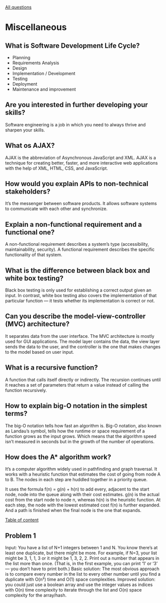 [All questions](README.md)

# Miscellaneous

## What is Software Development Life Cycle?
* Planning
* Requirements Analysis
* Design
* Implementation / Development
* Testing 
* Deployment
* Maintenance and improvement

## Are you interested in further developing your skills?
Software engineering is a job in which you need to always thrive and sharpen your skills. 

## What os AJAX?
AJAX is the abbreviation of Asynchronous JavaScript and XML. AJAX is a technique for creating better, faster, and more interactive web applications with the help of XML, HTML, CSS, and JavaScript.

## How would you explain APIs to non-technical stakeholders?
It’s the messenger between software products. It allows software systems to communicate with each other and synchronize.

## Explain a non-functional requirement and a functional one?
A non-functional requirement describes a system’s type (accessibility, maintainability, security). 
A functional requirement describes the specific functionality of that system.


## What is the difference between black box and white box testing?
Black box testing is only used for establishing a correct output given an input. 
In contrast, white box testing also covers the implementation of that particular function — it tests whether its implementation is correct or not.

## Can you describe the model-view-controller (MVC) architecture?
It separates data from the user interface. 
The MVC architecture is mostly used for GUI applications. 
The model layer contains the data, the view layer sends the data to the user, and the controller is the one that makes changes to the model based on user input.

## What is a recursive function?
A function that calls itself directly or indirectly. The recursion continues until it reaches a set of parameters that return a value instead of calling the function recursively. 

## How to explain big-O notation in the simplest terms?
The big-O notation tells how fast an algorithm is. 
Big-O notation, also known as Landau’s symbol, tells how the runtime or space requirement of a function grows as the input grows. Which means that the algorithm speed isn’t measured in seconds but in the growth of the number of operations.


## How does the A* algorithm work?
It’s a computer algorithm widely used in pathfinding and graph traversal. 
It works with a heuristic function that estimates the cost of going from node A to B. 
The nodes in each step are huddled together in a priority queue.

It uses the formula f(n) = g(n) + h(n) to add every, adjacent to the start node, node into the queue along with their cost estimates. 
g(n) is the actual cost from the start node to node n, whereas h(n) is the heuristic function. 
At each step, the node with the lowest estimated cost f(n) is further expanded. And a path is finished when the final node is the one that expands.

[Table of content](#miscellaneous)

## Problem 1 
Input: You have a list of N+1 integers between 1 and N. You know there’s at least one duplicate, but there might be more. For example, if N=3, your list might be 3, 1, 1, 3 or it might be 1, 3, 2, 2. Print out a number that appears in the list more than once. (That is, in the first example, you can print ‘1’ or ‘3’ — you don’t have to print both.)
Basic solution: The most obvious approach is to compare every number in the list to every other number until you find a duplicate with O(n²) time and O(1) space complexities.
Improved solution: you could just use a boolean array and use the integer values as indices with O(n) time complexity to iterate through the list and O(n) space complexity for the array/hash.

